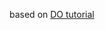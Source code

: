 based on [DO tutorial](https://www.digitalocean.com/community/tutorials/how-to-build-and-deploy-a-flask-application-using-docker-on-ubuntu-20-04)
